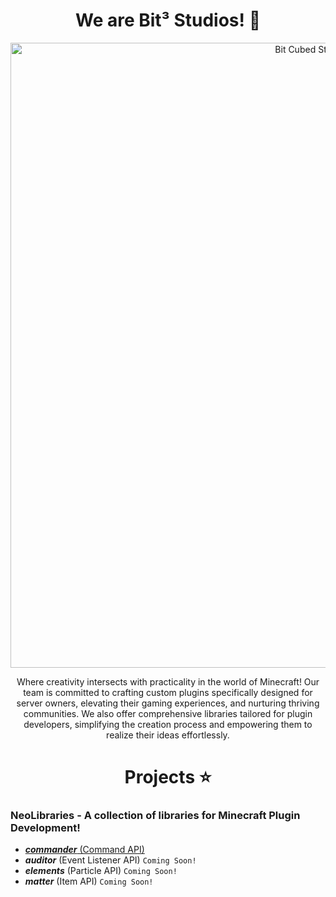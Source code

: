<h1 align="center"> We are Bit³ Studios! 👋 </h1>

<p align="center">
    <img width="1000" src="https://github.com/bit-cubed-studios/.github/assets/79918051/779b583c-fa97-496c-8ada-0d038caffe39" alt="Bit Cubed Studios Banner">
</p>

<p align="center">
Where creativity intersects with practicality in the world of Minecraft! Our team is committed to crafting custom plugins specifically designed for server owners, elevating their gaming experiences, and nurturing thriving communities. We also offer comprehensive libraries tailored for plugin developers, simplifying the creation process and empowering them to realize their ideas effortlessly. 
</p>

<h1 align="center"> Projects ⭐ </h1>

### NeoLibraries - A collection of libraries for Minecraft Plugin Development!
- [***commander*** (Command API)](https://github.com/bit-cubed-studios/commander)
- ***auditor*** (Event Listener API) ```Coming Soon!```
- ***elements*** (Particle API) ```Coming Soon!```
- ***matter*** (Item API) ```Coming Soon!```
